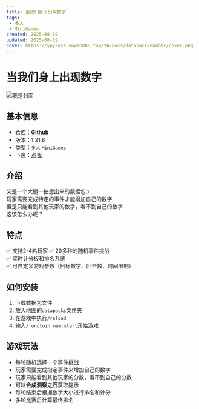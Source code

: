 ```yaml
---
title: 当我们身上出现数字
tags: 
 - 多人
 - MiniGames
created: 2025-08-19
updated: 2025-08-19
cover: https://ypy-uss.yuwan886.top/YW-docs/datapack/number/cover.png
---
```


# 当我们身上出现数字
![我是封面](https://ypy-uss.yuwan886.top/YW-docs/datapack/number/cover.png)
## 基本信息

- 仓库：[**Github**](https://github.com/YuWan886/MiniDatapacks/tree/master/src/When-numbers-appear-on-us)
- 版本：1.21.8
- 类型：`多人` `MiniGames`
- 下崽：[点我](https://pan.quark.cn/s/a3889016e8a3)

## 介绍

又是一个大腿一拍想出来的数据包:)  
玩家需要完成特定的事件才能增加自己的数字  
但是只能看到其他玩家的数字，看不到自己的数字  
这该怎么办呢？

## 特点

✅ 支持2-4名玩家
✅ 20多种的随机事件挑战  
✅ 实时计分板和排名系统  
✅ 可自定义游戏参数（目标数字、回合数、时间限制）

## 如何安装

1. 下载数据包文件
2. 放入地图的`datapacks`文件夹
3. 在游戏中执行`/reload`
4. 输入`/functoin num:start`开始游戏

## 游戏玩法

 - 每轮随机选择一个事件挑战
 - 玩家需要完成指定事件来增加自己的数字
 - 玩家只能看到其他玩家的分数，看不到自己的分数
 - 可以**合成洞察之石**获取提示
 - 每轮结束后根据数字大小进行排名和计分
 - 多轮比赛后计算最终排名
